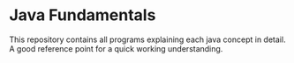 # Java Fundamentals

This repository contains all programs explaining each java concept in detail. A good reference point for a quick working understanding.
